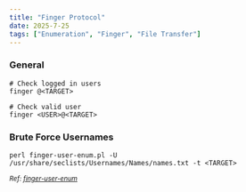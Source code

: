 ```yaml
---
title: "Finger Protocol"
date: 2025-7-25
tags: ["Enumeration", "Finger", "File Transfer"]
---
```


### General

```console
# Check logged in users
finger @<TARGET>
```

```console
# Check valid user
finger <USER>@<TARGET>
```

### Brute Force Usernames

```console
perl finger-user-enum.pl -U /usr/share/seclists/Usernames/Names/names.txt -t <TARGET>
```

<small>*Ref: [finger-user-enum](https://raw.githubusercontent.com/pentestmonkey/finger-user-enum/master/finger-user-enum.pl)*</small>
